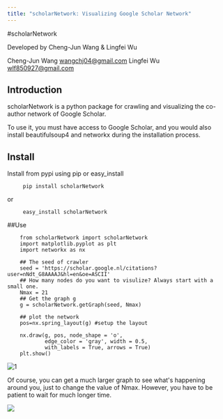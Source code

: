 ```yaml
---
title: "scholarNetwork: Visualizing Google Scholar Network"
---
```



#scholarNetwork

Developed by Cheng-Jun Wang & Lingfei Wu

Cheng-Jun Wang wangchj04@gmail.com
Lingfei Wu wlf850927@gmail.com

## Introduction

scholarNetwork is a python package for crawling and visualizing the co-author network of Google Scholar.

To use it, you must have access to Google Scholar, and you would also install beautifulsoup4 and networkx during the installation process.

## Install
Install from pypi using pip or easy_install

	     pip install scholarNetwork

or

	     easy_install scholarNetwork

##Use

    	from scholarNetwork import scholarNetwork
    	import matplotlib.pyplot as plt
    	import networkx as nx

    	## The seed of crawler
    	seed = 'https://scholar.google.nl/citations?user=nNdt_G8AAAAJ&hl=en&oe=ASCII'
    	## How many nodes do you want to visulize? Always start with a small one.
    	Nmax = 21
    	## Get the graph g
    	g = scholarNetwork.getGraph(seed, Nmax)

    	## plot the network
    	pos=nx.spring_layout(g) #setup the layout

    	nx.draw(g, pos, node_shape = 'o',
    			edge_color = 'gray', width = 0.5,
    			with_labels = True, arrows = True)
    	plt.show()



![1](http://chengjun.qiniudn.com/example.png)

Of course, you can get a much larger graph to see what's happening around you, just to change the value of Nmax. However, you have to be patient to wait for much longer time.

![](http://chengjun.qiniudn.com/ego300large.png)
